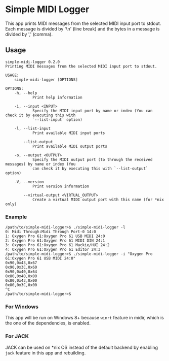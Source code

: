 # Simple MIDI Logger
This app prints MIDI messages from the selected MIDI input port to stdout. Each message is divided by '\n' (line break) and the bytes in a message is divided by ',' (comma).

## Usage
```
simple-midi-logger 0.2.0
Printing MIDI messages from the selected MIDI input port to stdout.

USAGE:
    simple-midi-logger [OPTIONS]

OPTIONS:
    -h, --help
            Print help information

    -i, --input <INPUT>
            Specify the MIDI input port by name or index (You can check it by executing this with
            `--list-input` option)

    -l, --list-input
            Print available MIDI input ports

        --list-output
            Print available MIDI output ports

    -o, --output <OUTPUT>
            Specify the MIDI output port (to through the received messages) by name or index (You
            can check it by executing this with `--list-output` option)

    -V, --version
            Print version information

        --virtual-output <VIRTUAL_OUTPUT>
            Create a virtual MIDI output port with this name (for *nix only)
```

### Example
```
/path/to/simple-midi-logger>$ ./simple-midi-logger -l
0: Midi Through:Midi Through Port-0 14:0
1: Oxygen Pro 61:Oxygen Pro 61 USB MIDI 24:0
2: Oxygen Pro 61:Oxygen Pro 61 MIDI DIN 24:1
3: Oxygen Pro 61:Oxygen Pro 61 Mackie/HUI 24:2
4: Oxygen Pro 61:Oxygen Pro 61 Editor 24:3
/path/to/simple-midi-logger>$ ./simple-midi-logger -i "Oxygen Pro 61:Oxygen Pro 61 USB MIDI 24:0"
0x90,0x43,0x67
0x90,0x3C,0x60
0x90,0x40,0x64
0x80,0x40,0x00
0x80,0x43,0x00
0x80,0x3C,0x00
^C
/path/to/simple-midi-logger>$
```

### For Windows
This app will be run on Windows 8+ because `winrt` feature in midir, which is the one of the dependencies, is enabled.

### For JACK
JACK can be used on \*nix OS instead of the default backend by enabling `jack` feature in this app and rebuilding.
